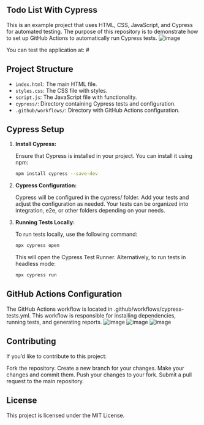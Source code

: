 ## Todo List With Cypress

This is an example project that uses HTML, CSS, JavaScript, and Cypress for automated testing. The purpose of this repository is to demonstrate how to set up GitHub Actions to automatically run Cypress tests.
![image](https://github.com/user-attachments/assets/de6f98fe-6ae3-46d6-a7b7-1f18a2df9cf4)

You can test the application at: #

## Project Structure

- `index.html`: The main HTML file.
- `styles.css`: The CSS file with styles.
- `script.js`: The JavaScript file with functionality.
- `cypress/`: Directory containing Cypress tests and configuration.
- `.github/workflows/`: Directory with GitHub Actions configuration.

## Cypress Setup

1. **Install Cypress:**

   Ensure that Cypress is installed in your project. You can install it using npm:

   ```bash
   npm install cypress --save-dev

   
2. **Cypress Configuration:**

    Cypress will be configured in the cypress/ folder. Add your tests and adjust the configuration as needed. 
    Your tests can be organized into integration, e2e, or other folders depending on your needs.

3. **Running Tests Locally:**

    To run tests locally, use the following command:

    ```bash
    npx cypress open
    ```
     This will open the Cypress Test Runner. Alternatively, to run tests in headless mode:

    ```bash
    npx cypress run
    ```
## GitHub Actions Configuration

   The GitHub Actions workflow is located in .github/workflows/cypress-tests.yml. This workflow is responsible for installing dependencies,     
   running tests, and generating reports.
   ![image](https://github.com/user-attachments/assets/991a6b8d-7003-4118-bb4e-c1725918ace9)
   ![image](https://github.com/user-attachments/assets/53001981-241a-4557-8eb0-37d87e3b1042)
   ![image](https://github.com/user-attachments/assets/2d3a663b-5458-4f47-9358-dec18872c8fc)



   

## Contributing
   If you’d like to contribute to this project:
   
   Fork the repository.
   Create a new branch for your changes.
   Make your changes and commit them.
   Push your changes to your fork.
   Submit a pull request to the main repository.
## License
   This project is licensed under the MIT License.
       
